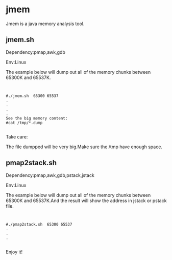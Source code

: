 jmem
====

Jmem is a java memory analysis tool.

jmem.sh
-------

Dependency:pmap,awk,gdb

Env:Linux

The example below will dump out all of the memory chunks between 65300K and 65537K.

<pre><code>

#./jmem.sh <pid> 65300 65537
.
.
.
.
See the big memory content:
#cat /tmp/<pid>*.dump

</code></pre>

Take care: 

The file dumpped will be very big.Make sure the /tmp have enough space.

pmap2stack.sh
--------------

Dependency:pmap,awk,gdb,pstack,jstack

Env:Linux

The example below will dump out all of the memory chunks between 65300K and 65537K.And the result will show the address in jstack or pstack file.

<pre><code>

#./pmap2stack.sh <pid> 65300 65537
.
.
.

</code></pre>

Enjoy it!
